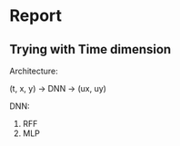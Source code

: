 # Report

## Trying with Time dimension

Architecture:

(t, x, y) -> DNN -> (ux, uy)

DNN:

1. RFF
2. MLP